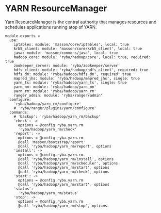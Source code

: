 
# YARN ResourceManager

[Yarn ResourceManager ](http://hadoop.apache.org/docs/current/hadoop-yarn/hadoop-yarn-site/ResourceManagerRestart.html) is the central authority that manages resources and schedules applications running atop of YARN.

    module.exports =
      use:
        iptables: module: 'masson/core/iptables', local: true
        krb5_client: module: 'masson/core/krb5_client', local: true
        java: module: 'masson/commons/java', local: true
        hadoop_core: module: 'ryba/hadoop/core', local: true, required: true
        zookeeper_server: module: 'ryba/zookeeper/server'
        hdfs_client: module: 'ryba/hadoop/hdfs_client', required: true
        hdfs_dn: module: 'ryba/hadoop/hdfs_dn', required: true
        mapred_jhs: module: 'ryba/hadoop/mapred_jhs', single: true
        yarn_ts: module: 'ryba/hadoop/yarn_ts', single: true
        yarn_nm: module: 'ryba/hadoop/yarn_nm'
        yarn_rm: module: 'ryba/hadoop/yarn_rm'
        ranger_admin: module: 'ryba/ranger/admin'
      configure:
        'ryba/hadoop/yarn_rm/configure'
        # 'ryba/ranger/plugins/yarn/configure'
      commands:
        # 'backup': 'ryba/hadoop/yarn_rm/backup'
        'check': ->
          options = @config.ryba.yarn.rm
          'ryba/hadoop/yarn_rm/check'
        'report': ->
          options = @config.ryba.yarn.rm
          @call 'masson/bootstrap/report'
          @call 'ryba/hadoop/yarn_rm/report', options
        'install': ->
          options = @config.ryba.yarn.rm
          @call 'ryba/hadoop/yarn_rm/install', options
          @call 'ryba/hadoop/yarn_rm/scheduler', options
          @call 'ryba/hadoop/yarn_rm/start', options
          @call 'ryba/hadoop/yarn_rm/check', options
        'start': ->
          options = @config.ryba.yarn.rm
          @call 'ryba/hadoop/yarn_rm/start', options
        'status':
          'ryba/hadoop/yarn_rm/status'
        'stop': ->
          options = @config.ryba.yarn.rm
          @call 'ryba/hadoop/yarn_rm/stop', options


[restart]: http://hadoop.apache.org/docs/current/hadoop-yarn/hadoop-yarn-site/ResourceManagerRestart.html
[ml_root_acl]: http://lucene.472066.n3.nabble.com/Yarn-HA-Zookeeper-ACLs-td4138735.html
[cloudera_ha]: http://www.cloudera.com/content/cloudera/en/documentation/core/latest/topics/cdh_hag_rm_ha_config.html
[cloudera_wp]: http://www.cloudera.com/content/cloudera/en/documentation/core/latest/topics/admin_ha_yarn_work_preserving_recovery.html
[hdp_wp]: http://docs.hortonworks.com/HDPDocuments/HDP2/HDP-2.2.4/bk_yarn_resource_mgt/content/ch_work-preserving_restart.html
[YARN-128]: https://issues.apache.org/jira/browse/YARN-128
[YARN-128-pdf]: https://issues.apache.org/jira/secure/attachment/12552867/RMRestartPhase1.pdf
[YARN-556]: https://issues.apache.org/jira/browse/YARN-556
[YARN-556-pdf]: https://issues.apache.org/jira/secure/attachment/12599562/Work%20Preserving%20RM%20Restart.pdf
